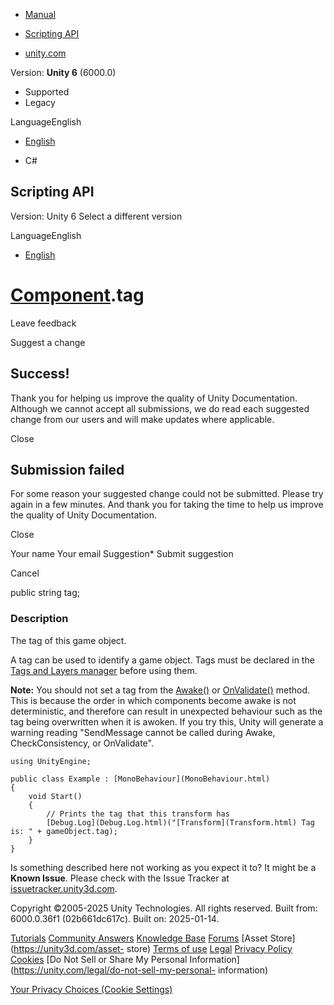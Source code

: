 [ ]()

  * [Manual](../Manual/index.html)
  * [Scripting API](../ScriptReference/index.html)

  * [unity.com](https://unity.com/)

Version: **Unity 6** (6000.0)

  * Supported
  * Legacy

LanguageEnglish

  * [English]()

  * C#

[ ](https://docs.unity3d.com)

## Scripting API

Version: Unity 6 Select a different version

LanguageEnglish

  * [English]()

#  [Component](Component.html).tag

Leave feedback

Suggest a change

## Success!

Thank you for helping us improve the quality of Unity Documentation. Although
we cannot accept all submissions, we do read each suggested change from our
users and will make updates where applicable.

Close

## Submission failed

For some reason your suggested change could not be submitted. Please <a>try
again</a> in a few minutes. And thank you for taking the time to help us
improve the quality of Unity Documentation.

Close

Your name Your email Suggestion* Submit suggestion

Cancel

[ ]()

public string tag;

### Description

The tag of this game object.

A tag can be used to identify a game object. Tags must be declared in the
[Tags and Layers manager](../Manual/class-TagManager.html) before using them.  
  
**Note:** You should not set a tag from the
[Awake()](MonoBehaviour.Awake.html) or
[OnValidate()](MonoBehaviour.OnValidate.html) method. This is because the
order in which components become awake is not deterministic, and therefore can
result in unexpected behaviour such as the tag being overwritten when it is
awoken. If you try this, Unity will generate a warning reading "SendMessage
cannot be called during Awake, CheckConsistency, or OnValidate".

    
    
    using UnityEngine;  
      
    public class Example : [MonoBehaviour](MonoBehaviour.html)
    {
        void Start()
        {
            // Prints the tag that this transform has
            [Debug.Log](Debug.Log.html)("[Transform](Transform.html) Tag is: " + gameObject.tag);
        }
    }
    

Is something described here not working as you expect it to? It might be a
**Known Issue**. Please check with the Issue Tracker at
[issuetracker.unity3d.com](https://issuetracker.unity3d.com).

Copyright ©2005-2025 Unity Technologies. All rights reserved. Built from:
6000.0.36f1 (02b661dc617c). Built on: 2025-01-14.

[Tutorials](https://unity3d.com/learn) [Community
Answers](https://answers.unity3d.com) [Knowledge
Base](https://support.unity3d.com/hc/en-us)
[Forums](https://forum.unity3d.com) [Asset Store](https://unity3d.com/asset-
store) [Terms of use](https://docs.unity3d.com/Manual/TermsOfUse.html)
[Legal](https://unity.com/legal) [Privacy
Policy](https://unity.com/legal/privacy-policy)
[Cookies](https://unity.com/legal/cookie-policy) [Do Not Sell or Share My
Personal Information](https://unity.com/legal/do-not-sell-my-personal-
information)

[Your Privacy Choices (Cookie Settings)](javascript:void\(0\);)

